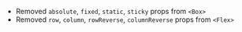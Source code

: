 - Removed `absolute`, `fixed`, `static`, `sticky` props from `<Box>`
- Removed `row`, `column`, `rowReverse`, `columnReverse` props from `<Flex>`
